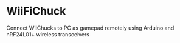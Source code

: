 # WiiFiChuck
Connect WiiChucks to PC as gamepad remotely using Arduino and nRF24L01+ wireless transceivers
